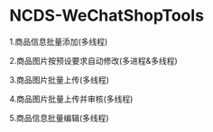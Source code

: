 # NCDS-WeChatShopTools

1.商品信息批量添加(多线程)

2.商品图片按预设要求自动修改(多进程&多线程)

3.商品图片批量上传(多线程)

4.商品图片批量上传并审核(多线程)

5.商品信息批量编辑(多线程)
